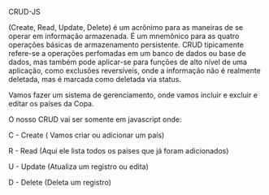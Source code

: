 CRUD-JS

(Create, Read, Update, Delete) é um acrônimo para as maneiras de se operar em informação armazenada. É um mnemônico para as quatro operações básicas de armazenamento persistente. CRUD tipicamente refere-se a operações perfomadas em um banco de dados ou base de dados, mas também pode aplicar-se para funções de alto nível de uma aplicação, como exclusões reversíveis, onde a informação não é realmente deletada, mas é marcada como deletada via status.

Vamos fazer um sistema de gerenciamento, onde vamos incluir e excluir e editar os países da Copa.

O nosso CRUD vai ser somente em javascript onde:

C - Create ( Vamos criar ou adicionar um país)

R - Read (Aqui ele lista todos os países que já foram adicionados)

U - Update (Atualiza um registro ou edita)

D - Delete (Deleta um registro)

